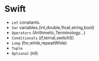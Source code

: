 # Swift

- `Let` conatants.
- `Var` variables.(int,double,float,string,bool)
- `Operators` (Arithmetic,Terminology...)
- `Conditionals` (if,ternal,switchS)
- `Loop` (for,while,repeatWhile)
- `Tuple`
- `Optional` (nil)
